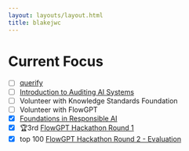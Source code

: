 ```yaml
---
layout: layouts/layout.html
title: blakejwc
---
```


# Current Focus

- [ ] [querify](https://gitlab.com/blakejwc/querify)
- [ ] [Introduction to Auditing AI Systems](https://www.linkedin.com/learning/introduction-to-auditing-ai-systems)
- [ ] Volunteer with Knowledge Standards Foundation
- [ ] Volunteer with FlowGPT
- [X] [Foundations in Responsible AI](https://www.linkedin.com/learning/foundations-of-responsible-ai)
- [X] 🏆3rd [FlowGPT Hackathon Round 1](https://flowgpt.com/p/riddle-master)
- [X] top 100 [FlowGPT Hackathon Round 2 - Evaluation](https://flowgpt.com/p/check-my-bias)